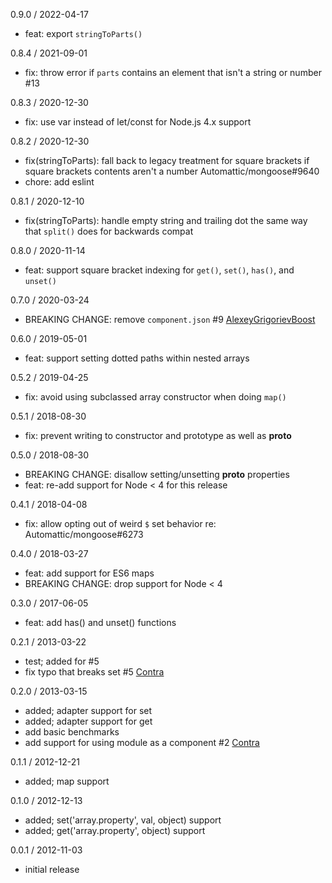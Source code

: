 0.9.0 / 2022-04-17

 * feat: export `stringToParts()`

0.8.4 / 2021-09-01

 * fix: throw error if `parts` contains an element that isn't a string or number #13

0.8.3 / 2020-12-30

 * fix: use var instead of let/const for Node.js 4.x support

0.8.2 / 2020-12-30

 * fix(stringToParts): fall back to legacy treatment for square brackets if square brackets contents aren't a number Automattic/mongoose#9640
 * chore: add eslint

0.8.1 / 2020-12-10

 * fix(stringToParts): handle empty string and trailing dot the same way that `split()` does for backwards compat

0.8.0 / 2020-11-14

 * feat: support square bracket indexing for `get()`, `set()`, `has()`, and `unset()`

0.7.0 / 2020-03-24

 * BREAKING CHANGE: remove `component.json` #9 [AlexeyGrigorievBoost](https://github.com/AlexeyGrigorievBoost)

0.6.0 / 2019-05-01

 * feat: support setting dotted paths within nested arrays

0.5.2 / 2019-04-25

 * fix: avoid using subclassed array constructor when doing `map()`

0.5.1 / 2018-08-30

 * fix: prevent writing to constructor and prototype as well as __proto__

0.5.0 / 2018-08-30

 * BREAKING CHANGE: disallow setting/unsetting __proto__ properties
 * feat: re-add support for Node < 4 for this release

0.4.1 / 2018-04-08

 * fix: allow opting out of weird `$` set behavior re: Automattic/mongoose#6273

0.4.0 / 2018-03-27

 * feat: add support for ES6 maps
 * BREAKING CHANGE: drop support for Node < 4

0.3.0 / 2017-06-05

 * feat: add has() and unset() functions

0.2.1 / 2013-03-22


  * test; added for #5
  * fix typo that breaks set #5 [Contra](https://github.com/Contra)

0.2.0 / 2013-03-15


  * added; adapter support for set
  * added; adapter support for get
  * add basic benchmarks
  * add support for using module as a component #2 [Contra](https://github.com/Contra)

0.1.1 / 2012-12-21


  * added; map support

0.1.0 / 2012-12-13


  * added; set('array.property', val, object) support
  * added; get('array.property', object) support

0.0.1 / 2012-11-03


  * initial release
